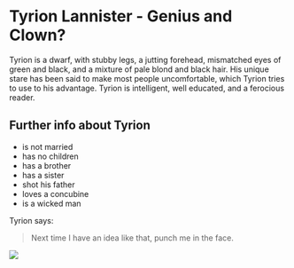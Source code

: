 # Tyrion Lannister - Genius and Clown?

Tyrion is a dwarf, with stubby legs, a jutting forehead, mismatched eyes of green and black, and a mixture of pale blond and black hair. His unique stare has been said to make most people uncomfortable, which Tyrion tries to use to his advantage. Tyrion is intelligent, well educated, and a ferocious reader.

## Further info about Tyrion

* is not married
* has no children
* has a brother
* has a sister
* shot his father
* loves a concubine
* is a wicked man

Tyrion says:

> Next time I have an idea like that, punch me in the face.

<img src="https://encrypted-tbn0.gstatic.com/images?q=tbn%3AANd9GcQRrJDU-eRV7aOWOtFgDqfmHBd8BcYIZ6m99jSc1QAoqIGl1Bq_&usqp=CAU"/>

